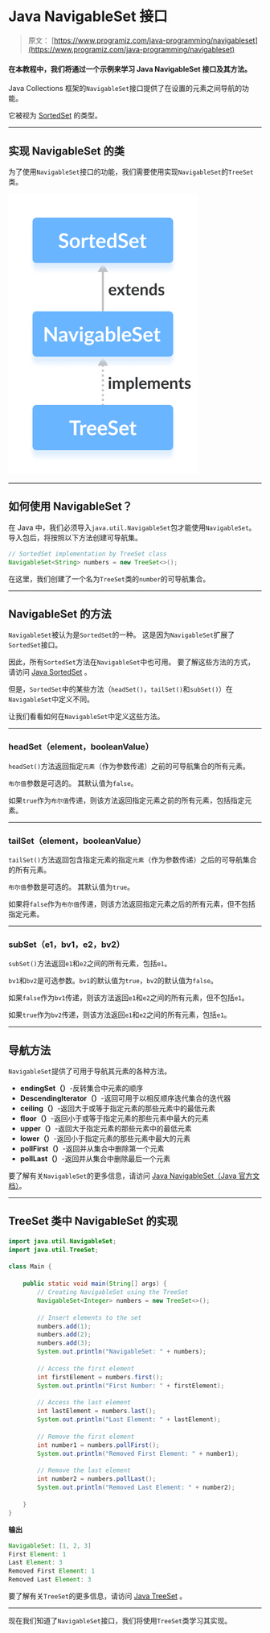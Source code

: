 # Java NavigableSet 接口

> 原文： [https://www.programiz.com/java-programming/navigableset](https://www.programiz.com/java-programming/navigableset)

#### 在本教程中，我们将通过一个示例来学习 Java NavigableSet 接口及其方法。

Java Collections 框架的`NavigableSet`接口提供了在设置的元素之间导航的功能。

它被视为 [SortedSet](/java-programming/sortedset "Java SortedSet Interface") 的类型。

* * *

## 实现 NavigableSet 的类

为了使用`NavigableSet`接口的功能，我们需要使用实现`NavigableSet`的`TreeSet`类。

![The TreeSet class implements the NavigableSet interface.](img/a4bb57fa55f245d0db8d06418076ee69.png)

* * *

## 如何使用 NavigableSet？

在 Java 中，我们必须导入`java.util.NavigableSet`包才能使用`NavigableSet`。 导入包后，将按照以下方法创建可导航集。

```java
// SortedSet implementation by TreeSet class
NavigableSet<String> numbers = new TreeSet<>(); 
```

在这里，我们创建了一个名为`TreeSet`类的`number`的可导航集合。

* * *

## NavigableSet 的方法

`NavigableSet`被认为是`SortedSet`的一种。 这是因为`NavigableSet`扩展了`SortedSet`接口。

因此，所有`SortedSet`方法在`NavigableSet`中也可用。 要了解这些方法的方式，请访问 [Java SortedSet](https://www.programiz.com/java-programming/sortedset) 。

但是，`SortedSet`中的某些方法（`headSet()`，`tailSet()`和`subSet()`）在`NavigableSet`中定义不同。

让我们看看如何在`NavigableSet`中定义这些方法。

* * *

### headSet（element，booleanValue）

`headSet()`方法返回指定`元素`（作为参数传递）之前的可导航集合的所有元素。

`布尔值`参数是可选的。 其默认值为`false`。

如果`true`作为`布尔值`传递，则该方法返回指定元素之前的所有元素，包括指定元素。

* * *

### tailSet（element，booleanValue）

`tailSet()`方法返回包含指定元素的指定`元素`（作为参数传递）之后的可导航集合的所有元素。

`布尔值`参数是可选的。 其默认值为`true`。

如果将`false`作为`布尔值`传递，则该方法返回指定元素之后的所有元素，但不包括指定元素。

* * *

### subSet（e1，bv1，e2，bv2）

`subSet()`方法返回`e1`和`e2`之间的所有元素，包括`e1`。

`bv1`和`bv2`是可选参数。`bv1`的默认值为`true`，`bv2`的默认值为`false`。

如果`false`作为`bv1`传递，则该方法返回`e1`和`e2`之间的所有元素，但不包括`e1`。

如果`true`作为`bv2`传递，则该方法返回`e1`和`e2`之间的所有元素，包括`e1`。

* * *

## 导航方法

`NavigableSet`提供了可用于导航其元素的各种方法。

*   **endingSet（）**-反转集合中元素的顺序
*   **DescendingIterator（）**-返回可用于以相反顺序迭代集合的迭代器
*   **ceiling（）**-返回大于或等于指定元素的那些元素中的最低元素
*   **floor（）**-返回小于或等于指定元素的那些元素中最大的元素
*   **upper（）**-返回大于指定元素的那些元素中的最低元素
*   **lower（）**-返回小于指定元素的那些元素中最大的元素
*   **pollFirst（）**-返回并从集合中删除第一个元素
*   **pollLast（）**-返回并从集合中删除最后一个元素

要了解有关`NavigableSet`的更多信息，请访问 [Java NavigableSet（Java 官方文档）](https://docs.oracle.com/javase/7/docs/api/java/util/NavigableSet.html)。

* * *

## TreeSet 类中 NavigableSet 的实现

```java
import java.util.NavigableSet;
import java.util.TreeSet;

class Main {

    public static void main(String[] args) {
        // Creating NavigableSet using the TreeSet
        NavigableSet<Integer> numbers = new TreeSet<>();

        // Insert elements to the set
        numbers.add(1);
        numbers.add(2);
        numbers.add(3);
        System.out.println("NavigableSet: " + numbers);

        // Access the first element
        int firstElement = numbers.first();
        System.out.println("First Number: " + firstElement);

        // Access the last element
        int lastElement = numbers.last();
        System.out.println("Last Element: " + lastElement);

        // Remove the first element
        int number1 = numbers.pollFirst();
        System.out.println("Removed First Element: " + number1);

        // Remove the last element
        int number2 = numbers.pollLast();
        System.out.println("Removed Last Element: " + number2);

    }
} 
```

**输出**

```java
NavigableSet: [1, 2, 3]
First Element: 1
Last Element: 3
Removed First Element: 1
Removed Last Element: 3 
```

要了解有关`TreeSet`的更多信息，请访问 [Java TreeSet](/java-programming/treeset "Java TreeSet Class") 。

* * *

现在我们知道了`NavigableSet`接口，我们将使用`TreeSet`类学习其实现。
